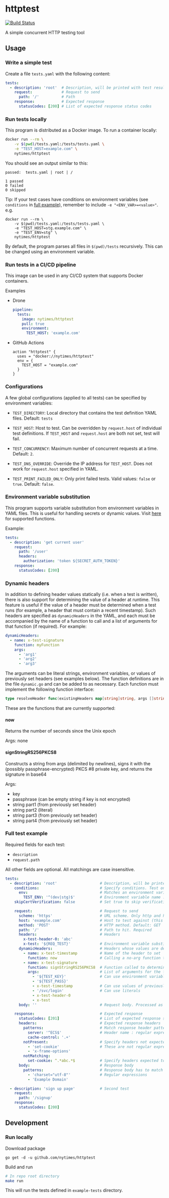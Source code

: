 # httptest

[![Build Status](https://cloud.drone.io/api/badges/nytimes/httptest/status.svg)](https://cloud.drone.io/nytimes/httptest)

A simple concurrent HTTP testing tool

## Usage

### Write a simple test

Create a file `tests.yaml` with the following content:

```yaml
tests:
  - description: 'root'  # Description, will be printed with test results
    request:             # Request to send
      path: '/'          # Path
    response:            # Expected response
      statusCodes: [200] # List of expected response status codes
```

### Run tests locally

This program is distributed as a Docker image. To run a container locally:
```bash
docker run --rm \
    -v $(pwd)/tests.yaml:/tests/tests.yaml \
    -e "TEST_HOST=example.com" \
    nytimes/httptest
```

You should see an output similar to this:
```
passed:  tests.yaml | root | /

1 passed
0 failed
0 skipped
```

Tip: If your test cases have conditions on environment variables (see `conditions` in [full example](#full-test-example)), remember to include `-e "<ENV_VAR>=<value>"`. e.g.

```
docker run --rm \
    -v $(pwd)/tests.yaml:/tests/tests.yaml \
    -e "TEST_HOST=stg.example.com" \
    -e "TEST_ENV=stg" \
    nytimes/httptest
```

By default, the program parses all files in `$(pwd)/tests` recursively.
This can be changed using an environment variable.

### Run tests in a CI/CD pipeline

This image can be used in any CI/CD system that supports Docker containers.

Examples

- Drone

  ```yaml
  pipeline:
    tests:
      image: nytimes/httptest
      pull: true
      environment:
        TEST_HOST: 'example.com'
  ```

- GitHub Actions

  ```hcl
  action "httptest" {
    uses = "docker://nytimes/httptest"
    env = {
      TEST_HOST = "example.com"
    }
  }
  ```

### Configurations

A few global configurations (applied to all tests) can be specified by
environment variables:

- `TEST_DIRECTORY`: Local directory that contains the test definition YAML
  files. Default: `tests`

- `TEST_HOST`: Host to test. Can be overridden by `request.host` of individual
  test definitions. If `TEST_HOST` and `request.host` are both not set, test
  will fail.

- `TEST_CONCURRENCY`: Maximum number of concurrent requests at a time.
  Default: `2`.

- `TEST_DNS_OVERRIDE`: Override the IP address for `TEST_HOST`. Does not work
  for `request.host` specified in YAML.

- `TEST_PRINT_FAILED_ONLY`: Only print failed tests. Valid values: `false` or
  `true`. Default: `false`.

### Environment variable substitution

This program supports variable substitution from environment variables in YAML
files. This is useful for handling secrets or dynamic values.
Visit [here](https://github.com/drone/envsubst) for
supported functions.

Example:

```yaml
tests:
  - description: 'get current user'
    request:
      path: '/user'
      headers:
        authorization: 'token ${SECRET_AUTH_TOKEN}'
    response:
      statusCodes: [200]
```

### Dynamic headers

In addition to defining header values statically (i.e. when a test is written), there is also support for determining the value of a header at runtime. This feature is useful if the value of a header must be determined when a test runs (for example, a header that must contain a recent timestamp). Such headers are specified as `dynamicHeaders` in the YAML, and each must be accompanied by the name of a function to call and a list of arguments for that function (if required). For example:

```yaml
dynamicHeaders:
  - name: x-test-signature
    function: myFunction
    args:
      - 'arg1'
      - 'arg2'
      - 'arg3'
```

The arguments can be literal strings, environment variables, or values of previously set headers (see examples below). The function definitions are in the file `dynamic.go` and can be added to as necessary. Each function must implement the following function interface:

```go
type resolveHeader func(existingHeaders map[string]string, args []string) (string, error)
```

These are the functions that are currently supported:

#### now
Returns the number of seconds since the Unix epoch

Args: none

#### signStringRS256PKCS8
Constructs a string from args (delimited by newlines), signs it with the (possibly passphrase-encrypted) PKCS #8 private key, and returns the signature in base64

Args:
- key
- passphrase (can be empty string if key is not encrypted)
- string part1 (from previously set header)
- string part2 (literal)
- string part3 (from previously set header)
- string part4 (from previously set header)

### Full test example

Required fields for each test:

- `description`
- `request.path`

All other fields are optional. All matchings are case insensitive.

```yaml
tests:
  - description: 'root'                   # Description, will be printed with test results. Required
    conditions:                           # Specify conditions. Test only runs when all conditions are met
      env:                                # Matches an environment variable
        TEST_ENV: '^(dev|stg)$'           # Environment variable name : regular expression
    skipCertVerification: false           # Set true to skip verification of server TLS certificate (insecure and not recommended)

    request:                              # Request to send
      scheme: 'https'                     # URL scheme. Only http and https are supported. Default: https
      host: 'example.com'                 # Host to test against (this overrides TEST_HOST for this specific test)
      method: 'POST'                      # HTTP method. Default: GET
      path: '/'                           # Path to hit. Required
      headers:                            # Headers
        x-test-header-0: 'abc'
        x-test: '${REQ_TEST}'             # Environment variable substitution
      dynamicHeaders:                     # Headers whose values are determined at runtime (see "Dynamic Headers" section above)
        - name: x-test-timestamp          # Name of the header to set
          function: now                   # Calling a no-arg function to get the header value
        - name: x-test-signature
          function: signStringRS256PKCS8  # Function called to determine the header value
          args:                           # List of arguments for the function (can be omitted for functions that don't take arguments)
            - '${TEST_KEY}'               # Can use environment variable substitution
            - '${TEST_PASS}'
            - x-test-timestamp            # Can use values of previously set headers
            - '/svc/login'                # Can use literals
            - x-test-header-0
            - x-test
      body: ''                            # Request body. Processed as string

    response:                             # Expected response
      statusCodes: [201]                  # List of expected response status codes
      headers:                            # Expected response headers
        patterns:                         # Match response header patterns
          server: '^ECS$'                 # Header name : regular expression
          cache-control: '.+'
        notPresent:                       # Specify headers not expected to exist.
          - 'set-cookie'                  # These are not regular expressions
          - 'x-frame-options'
        notMatching:
          set-cookie: ^.*abc.*$           # Specify headers expected to exist but NOT match the given regex
      body:                               # Response body
        patterns:                         # Response body has to match all patterns in this list in order to pass test
          - 'charset="utf-8"'             # Regular expressions
          - 'Example Domain'

  - description: 'sign up page'           # Second test
    request:
      path: '/signup'
    response:
      statusCodes: [200]
```

## Development

### Run locally

Download package
```
go get -d -u github.com/nytimes/httptest
```

Build and run
```bash
# In repo root directory
make run
```
This will run the tests defined in `example-tests` directory.
